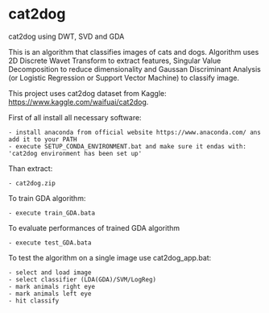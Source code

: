 # cat2dog
cat2dog using DWT, SVD and GDA

This is an algorithm that classifies images of cats and dogs.
Algorithm uses 2D Discrete Wavet Transform to extract features, Singular Value Decomposition to reduce dimensionality
and Gaussan Discriminant Analysis (or Logistic Regression or Support Vector Machine) to classify image.

This project uses cat2dog dataset from Kaggle: https://www.kaggle.com/waifuai/cat2dog.


First of all install all necessary software:

	- install anaconda from official website https://www.anaconda.com/ ans add it to your PATH
	- execute SETUP_CONDA_ENVIRONMENT.bat and make sure it endas with: 'cat2dog environment has been set up'

Than extract:

	- cat2dog.zip

To train GDA algorithm:

	- execute train_GDA.bata

To evaluate performances of trained GDA algorithm

	- execute test_GDA.bata

To test the algorithm on a single image use cat2dog_app.bat:

	- select and load image
	- select classifier (LDA(GDA)/SVM/LogReg)
	- mark animals right eye
	- mark animals left eye
	- hit classify
